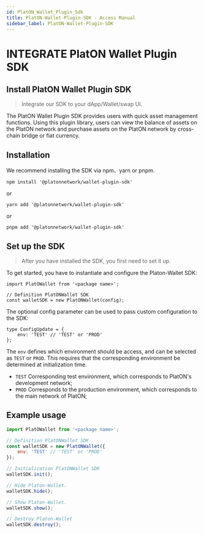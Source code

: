 ```yaml
---
id: PlatON_Wallet_Plugin_Sdk
title: PlatON-Wallet-Plugin-SDK - Access Manual
sidebar_label: PlatON-Wallet-Plugin-SDK
---
```


# INTEGRATE PlatON Wallet Plugin SDK

## Install PlatON Wallet Plugin SDK

> Integrate our SDK to your dApp/Wallet/swap UI.

The PlatON Wallet Plugin SDK provides users with quick asset management functions. Using this plugin library, users can view the 
balance of assets on the PlatON network and purchase assets on the PlatON network by cross-chain bridge or fiat currency.


## Installation

We recommend installing the SDK via npm、yarn or pnpm.

```
npm install '@platonnetwork/wallet-plugin-sdk'
```

or 

```
yarn add '@platonnetwork/wallet-plugin-sdk'
```

or 

```
pnpm add '@platonnetwork/wallet-plugin-sdk'
```


## Set up the SDK

> After you have installed the SDK, you first need to set it up.

To get started, you have to instantiate and configure the Platon-Wallet SDK:

```
import PlatOWallet from '<package name>';

// Definition PlatONWallet SDK
const walletSDK = new PlatONWallet(config);

```

The optional config parameter can be used to pass custom configuration to the SDK:

```
type ConfigUpdate = {
    env: 'TEST' // 'TEST' or 'PROD'
};
```

The `env` defines which environment should be access, and can be selected as `TEST` or `PROD`. This requires that 
the corresponding environment be determined at initialization time.

- `TEST` Corresponding test environment, which corresponds to PlatON's development network;
- `PROD` Corresponds to the production environment, which corresponds to the main network of PlatON;


## Example usage

```js
import PlatOWallet from '<package name>';

// Definition PlatONWallet SDK
const walletSDK = new PlatONWallet({
    env: 'TEST' // 'TEST' or 'PROD'
});

// Initialization PlatONWallet SDK
walletSDK.init();

// Hide Platon-Wallet.
walletSDK.hide();

// Show Platon-Wallet.
walletSDK.show();

// Destroy Platon-Wallet
walletSDK.destroy();
```





